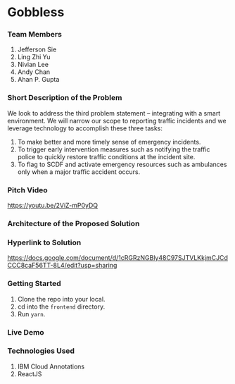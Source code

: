 # Gobbless
### Team Members
1. Jefferson Sie
2. Ling Zhi Yu
3. Nivian Lee
4. Andy Chan
5. Ahan P. Gupta

### Short Description of the Problem
We look to address the third problem statement – integrating with a smart environment. We will narrow our scope to reporting traffic incidents and we leverage technology to accomplish these three tasks: 
1. To make better and more timely sense of emergency incidents. 
2. To trigger early intervention measures such as notifying the traffic police to quickly restore traffic conditions at the incident site. 
3. To flag to SCDF and activate emergency resources such as ambulances only when a major traffic accident occurs. 

### Pitch Video
https://youtu.be/2ViZ-mP0yDQ

### Architecture of the Proposed Solution

### Hyperlink to Solution
https://docs.google.com/document/d/1cRGRzNGBly48C97SJTVLKkjmCJCdCCC8caF56TT-8L4/edit?usp=sharing

### Getting Started
1. Clone the repo into your local.
2. cd into the `frontend` directory.
3. Run `yarn`.

### Live Demo

### Technologies Used
1. IBM Cloud Annotations
2. ReactJS
